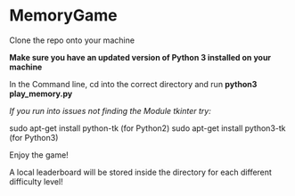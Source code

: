 # MemoryGame

Clone the repo onto your machine

**Make sure you have an updated version of Python 3 installed on your machine**

In the Command line, cd into the correct directory and run **python3 play_memory.py**

*If you run into issues not finding the Module tkinter try:*

sudo apt-get install python-tk (for Python2)
sudo apt-get install python3-tk (for Python3)

Enjoy the game!

A local leaderboard will be stored inside the directory for each different difficulty level!
